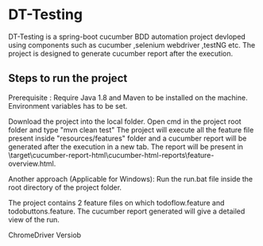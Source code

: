 # DT-Testing
DT-Testing is a spring-boot cucumber BDD automation project devloped using components such as cucumber ,selenium webdriver ,testNG etc. The project is designed to generate cucumber report after the execution. 

Steps to run the project
----------------------------
Prerequisite : Require Java 1.8 and Maven to be installed on the machine. Environment variables has to be set.

Download the project into the local folder. Open cmd in the project root folder and type "mvn clean test"
The project will execute all the feature file present inside "resources/features" folder and a cucumber report will be generated after the execution in a new tab.
The report will be present in \target\cucumber-report-html\cucumber-html-reports\feature-overview.html.

Another approach (Applicable for Windows): Run the run.bat file inside the root directory of the project folder.

The project contains 2 feature files on which todoflow.feature and todobuttons.feature. The cucumber report generated will give a detailed view of the run.

ChromeDriver Versiob
